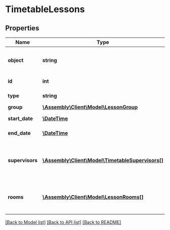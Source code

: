 # TimetableLessons

## Properties
Name | Type | Description | Notes
------------ | ------------- | ------------- | -------------
**object** | **string** | Descriminator | [optional] [default to 'lesson']
**id** | **int** | Internal stable ID | [optional] 
**type** | **string** | The start date of the lesson | [optional] 
**group** | [**\Assembly\Client\Model\LessonGroup**](LessonGroup.md) |  | [optional] 
**start_date** | [**\DateTime**](\DateTime.md) | The start date of the lesson | [optional] 
**end_date** | [**\DateTime**](\DateTime.md) | The end date of the lesson | [optional] 
**supervisors** | [**\Assembly\Client\Model\TimetableSupervisors[]**](TimetableSupervisors.md) | The ID of a staff member who supervises a group and their role. | [optional] 
**rooms** | [**\Assembly\Client\Model\LessonRooms[]**](LessonRooms.md) | Provides details of the rooms that a lessons is assigned to | [optional] 

[[Back to Model list]](../README.md#documentation-for-models) [[Back to API list]](../README.md#documentation-for-api-endpoints) [[Back to README]](../README.md)


